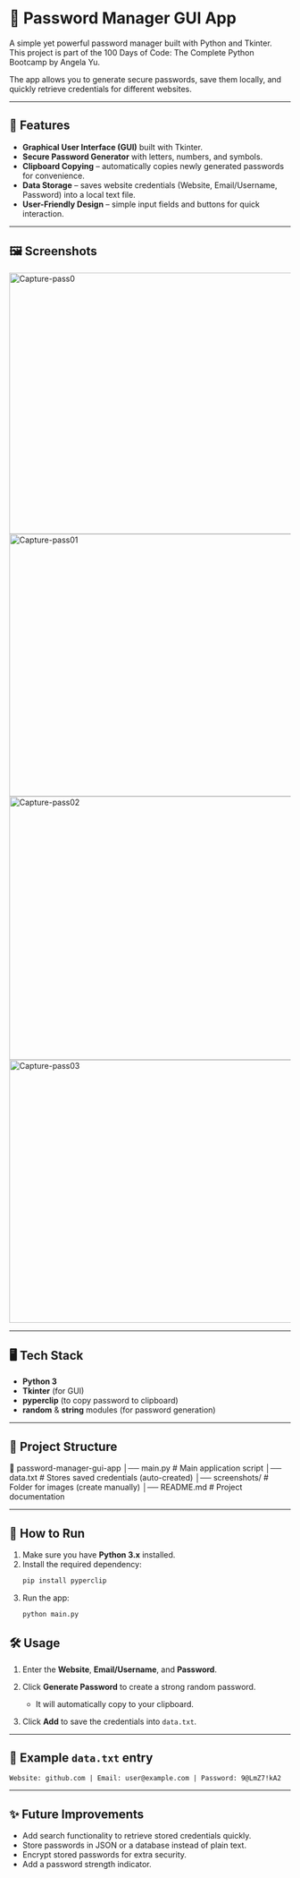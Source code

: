 # 🔐 Password Manager GUI App

A simple yet powerful password manager built with Python and Tkinter.  
This project is part of the 100 Days of Code: The Complete Python Bootcamp by Angela Yu.  

The app allows you to generate secure passwords, save them locally, and quickly retrieve credentials for different websites.

---

## 📌 Features
- **Graphical User Interface (GUI)** built with Tkinter.
- **Secure Password Generator** with letters, numbers, and symbols.
- **Clipboard Copying** – automatically copies newly generated passwords for convenience.
- **Data Storage** – saves website credentials (Website, Email/Username, Password) into a local text file.
- **User-Friendly Design** – simple input fields and buttons for quick interaction.

---

## 🖼️ Screenshots

<img width="569" height="467" alt="Capture-pass0" src="https://github.com/user-attachments/assets/21db3434-72f2-46a8-83d1-73cc863217d0" />

<img width="574" height="469" alt="Capture-pass01" src="https://github.com/user-attachments/assets/81c45fa6-6f39-4d9f-bb84-046be37a8456" />

<img width="571" height="471" alt="Capture-pass02" src="https://github.com/user-attachments/assets/359805f8-8a7e-4052-8b08-9785e4f6be58" />

<img width="575" height="470" alt="Capture-pass03" src="https://github.com/user-attachments/assets/f7e3a46f-2a2f-4454-af47-1f7cfa60fb9c" />

---

## 🖥️ Tech Stack
- **Python 3**
- **Tkinter** (for GUI)
- **pyperclip** (to copy password to clipboard)
- **random** & **string** modules (for password generation)

---

## 📂 Project Structure
📁 password-manager-gui-app
│── main.py            # Main application script
│── data.txt           # Stores saved credentials (auto-created)
│── screenshots/       # Folder for images (create manually)
│── README.md          # Project documentation


---

## 🚀 How to Run
1. Make sure you have **Python 3.x** installed.
2. Install the required dependency:
   ```bash
   pip install pyperclip
3. Run the app:
   ```bash
   python main.py

## 🛠️ Usage

1. Enter the **Website**, **Email/Username**, and **Password**.
2. Click **Generate Password** to create a strong random password.

   * It will automatically copy to your clipboard.
3. Click **Add** to save the credentials into `data.txt`.

---

## 📖 Example `data.txt` entry

```
Website: github.com | Email: user@example.com | Password: 9@LmZ7!kA2
```

---

## ✨ Future Improvements

* Add search functionality to retrieve stored credentials quickly.
* Store passwords in JSON or a database instead of plain text.
* Encrypt stored passwords for extra security.
* Add a password strength indicator.

